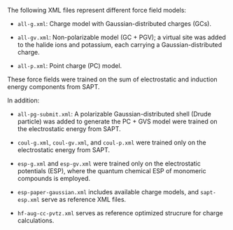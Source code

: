 The following XML files represent different force field models:

- `all-g.xml`: Charge model with Gaussian-distributed charges (GCs).

- `all-gv.xml`: Non-polarizable model (GC + PGV); a virtual site was added to the halide ions and potassium, each carrying a Gaussian-distributed charge.

- `all-p.xml`: Point charge (PC) model.

These force fields were trained on the sum of electrostatic and induction energy components from SAPT.

In addition:
- `all-pg-submit.xml`: A polarizable Gaussian-distributed shell (Drude particle) was added to generate the PC + GVS model were trained on the electrostatic energy from SAPT.

- `coul-g.xml`, `coul-gv.xml`, and  `coul-p.xml` were trained only on the electrostatic energy from SAPT.

- `esp-g.xml` and `esp-gv.xml` were trained only on the electrostatic potentials (ESP), where the quantum chemical ESP of monomeric compounds is employed.

- `esp-paper-gaussian.xml` includes available charge models, and `sapt-esp.xml` serve as reference XML files.

- `hf-aug-cc-pvtz.xml` serves as reference optimized strucrure for charge calculations. 
